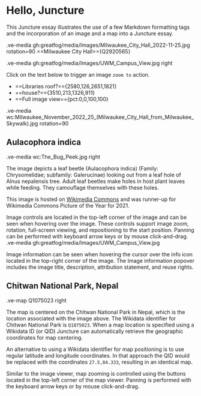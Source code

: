 # Hello, Juncture

This Juncture essay illustrates the use of a few Markdown formatting tags and the incorporation of an image and a map into a Juncture essay.

.ve-media gh:greatfog/media/Images/Milwaukee_City_Hall_2022-11-25.jpg rotation=90 
==Milwaukee City Hall=={Q2920565} 

.ve-media gh:greatfog/media/Images/UWM_Campus_View.jpg right

Click on the text below to trigger an image `zoom to` action.
- ==Libraries roof?=={2580,126,2651,1821}
- ==house?=={3510,213,1326,911}
- ==Full image view=={pct:0,0,100,100}

.ve-media wc:Milwaukee_November_2022_25_(Milwaukee_City_Hall_from_Milwaukee_Skywalk).jpg rotation=90

              
## Aulacophora indica

.ve-media wc:The_Bug_Peek.jpg right

The image depicts a leaf beetle (Aulacophora indica) (Family: Chrysomelidae; subfamily: Galerucinae) looking out from a leaf hole of Alnus nepalensis tree. Adult leaf beetles make holes in host plant leaves while feeding. They camouflage themselves with these holes.

This image is hosted on [Wikimedia Commons](https://commons.wikimedia.org/wiki/File:The_Bug_Peek.jpg) and was runner-up for Wikimedia Commons Picture of the Year for 2021.

Image controls are located in the top-left corner of the image and can be seen when hovering over the image.  These controls support image zoom, rotation, full-screen viewing, and repositioning to the start position.  Panning can be performed with keyboard arrow keys or by mouse click-and-drag.
.ve-media gh:greatfog/media/Images/UWM_Campus_View.jpg

Image information can be seen when hovering the cursor over the info icon located in the top-right corner of the image.  The Image information popover includes the image title, description, attribution statement, and reuse rights.

## Chitwan National Park, Nepal

.ve-map Q1075023 right

The map is centered on the Chitwan National Park in Nepal, which is the location associated with the image above.  The Wikidata identifier for Chitwan National Park is `Q1075023`.  When a map location is specified using a Wikidata ID (or QID) Juncture can automatically retrieve the geographic coordinates for map centering.

An alternative to using a Wikidata identifier for map positioning is to use regular latitude and longitude coordinates.  In that approach the QID would be replaced with the coordinates `27.5,84.333`, resulting in an identical map.

Similar to the image viewer, map zooming is controlled using the buttons located in the top-left corner of the map viewer.  Panning is performed with the keyboard arrow keys or by mouse click-and-drag.

